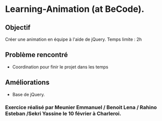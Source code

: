 # Learning-Animation (at BeCode).

## Objectif

Créer une animation en équipe à l'aide de jQuery.
Temps limite : 2h

## Problème rencontré

* Coordination pour finir le projet dans les temps

## Améliorations 

* Base de jQuery.

### Exercice réalisé par Meunier Emmanuel / Benoit Lena / Rahino Esteban /Sekri Yassine   le 10 février à Charleroi.

